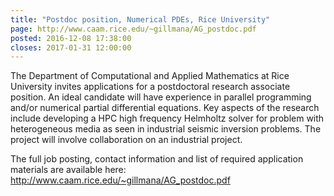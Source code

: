```yaml
---
title: "Postdoc position, Numerical PDEs, Rice University"
page: http://www.caam.rice.edu/~gillmana/AG_postdoc.pdf
posted: 2016-12-08 17:38:00
closes: 2017-01-31 12:00:00
---
```


The Department of Computational and Applied Mathematics at Rice University invites applications for a postdoctoral research associate position.  An ideal candidate will have experience in parallel programming and/or numerical partial differential equations.  Key aspects of the research include developing a HPC high frequency Helmholtz solver for problem with heterogeneous media as seen in industrial seismic inversion problems.  The project will involve collaboration on an industrial project.

The full job posting, contact information and list of required application materials are available here:
<http://www.caam.rice.edu/~gillmana/AG_postdoc.pdf>

